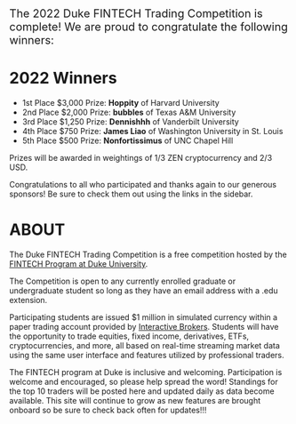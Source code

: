 
<p style="font-size:20px;">
The 2022 Duke FINTECH Trading Competition is complete! We are proud to
congratulate the following winners:
</p>

# 2022 Winners

-   1st Place $3,000 Prize: **Hoppity** of Harvard University
-   2nd Place $2,000 Prize: **bubbles** of Texas A&M University
-   3rd Place $1,250 Prize: **Dennishhh** of Vanderbilt University
-   4th Place $750 Prize: **James Liao** of Washington University in
    St. Louis
-   5th Place $500 Prize: **Nonfortissimus** of UNC Chapel Hill

Prizes will be awarded in weightings of 1/3 ZEN cryptocurrency and 2/3
USD.

Congratulations to all who participated and thanks again to our generous
sponsors! Be sure to check them out using the links in the sidebar.

# ABOUT

The Duke FINTECH Trading Competition is a free competition hosted by the
[FINTECH Program at Duke University](https://fintech.meng.duke.edu/).

The Competition is open to any currently enrolled graduate or
undergraduate student so long as they have an email address with a .edu
extension.

Participating students are issued $1 million in simulated currency
within a paper trading account provided by [Interactive
Brokers](https://www.interactivebrokers.com/en/index.php?f=1338&gclid=CjwKCAjw6fCCBhBNEiwAem5SO84OkMDwq8mlx6lCjOmAmCNDUaLbhxtQuFSUlozy6iLEZtmsve2w-hoCQ9sQAvD_BwE).
Students will have the opportunity to trade equities, fixed income,
derivatives, ETFs, cryptocurrencies, and more, all based on real-time
streaming market data using the same user interface and features
utilized by professional traders.

The FINTECH program at Duke is inclusive and welcoming. Participation is
welcome and encouraged, so please help spread the word! Standings for
the top 10 traders will be posted here and updated daily as data become
available. This site will continue to grow as new features are brought
onboard so be sure to check back often for updates!!!
